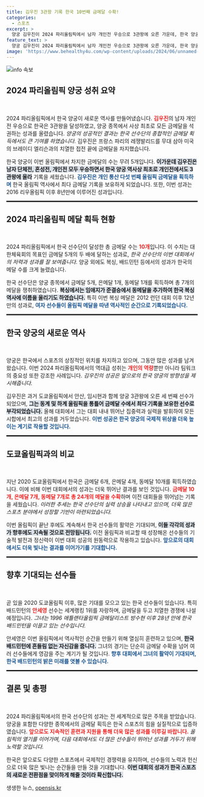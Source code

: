 ```yaml
---
title: 김우진 3관왕 기록 한국 10번째 금메달 수확!
categories:
  - 스포츠
excerpt: >
  양궁 김우진이 2024 파리올림픽에서 남자 개인전 우승으로 3관왕에 오른 가운데, 한국 양궁은 사상 첫 금메달 5개 석권의 쾌거를 이뤘다. 총 10개의 금메달을 획득하며 목표를 두 배 초과 달성한 한국 선수단의 희망찬 여정이 계속된다!
feature_text: >
  양궁 김우진이 2024 파리올림픽에서 남자 개인전 우승으로 3관왕에 오른 가운데, 한국 양궁은 사상 첫 금메달 5개 석권의 쾌거를 이뤘다. 총 10개의 금메달을 획득하며 목표를 두 배 초과 달성한 한국 선수단의 희망찬 여정이 계속된다!
image: 'https://www.behealthy4u.com/wp-content/uploads/2024/06/unnamed-file.png'
---
```


<p><img src="https://www.behealthy4u.com/wp-content/uploads/2024/06/unnamed-file.png" alt="info 속보" /></p>

<h2 data-ke-size="size26">2024 파리올림픽 양궁 성취 요약</h2>

<p data-ke-size="size16">&nbsp;</p>

<p>2024 파리올림픽에서 한국 양궁이 새로운 역사를 만들어냈습니다. <b><span style="color: #ee2323;">김우진</span></b>의 남자 개인전 우승으로 한국은 3관왕을 달성하였고, 양궁 종목에서 사상 최초로 모든 금메달을 석권하는 성과를 올렸습니다. <em>양궁의 성공적인 결과는 한국 선수단의 종합적인 금메달 획득에서도 큰 기여를 하였습니다.</em> 김우진은 프랑스 파리의 레쟁발리드를 무대 삼아 미국의 브레이디 엘리슨과의 치열한 접전 끝에 금메달을 차지했습니다.</p>

<p>한국 양궁이 이번 올림픽에서 차지한 금메달의 수는 무려 5개입니다. <b><span style="background-color: #21538527;">이가운데 김우진은 남자 단체전, 혼성전, 개인전 모두 우승하면서 한국 양궁 역사상 최초로 개인전에서도 3관왕에 올라</span></b> 기록을 세웠습니다. <b><span style="color: #1a5490;">김우진은 개인 통산 다섯 번째 올림픽 금메달을 획득하며</span></b> 한국 올림픽 역사에서 최다 금메달 기록을 보유하게 되었습니다. 또한, 이번 성과는 2016 리우올림픽 이후 8년만에 이루어진 성과입니다.</p>

<hr style="border: 1px solid #000;"/>

<h2 data-ke-size="size26">2024 파리올림픽 메달 획득 현황</h2>

<p data-ke-size="size16">&nbsp;</p>

<p>2024 파리올림픽에서 한국 선수단이 달성한 총 금메달 수는 <b><span style="color: #ee2323;">10개</span></b>입니다. 이 수치는 대한체육회의 목표인 금메달 5개의 두 배에 달하는 성과로, <em>한국 선수단의 이번 대회에서의 저력과 성과를 잘 보여줍니다.</em> 양궁 외에도 복싱, 배드민턴 등에서의 성과가 한국의 메달 수를 크게 늘렸습니다.</p>

<p>한국 선수단은 양궁 종목에서 금메달 5개, 은메달 1개, 동메달 1개를 획득하며 총 7개의 메달을 쟁취하였습니다. <b><span style="background-color: #21538527;">복싱에서는 임애지가 준결승에서 동메달을 추가하여 한국 복싱 역사에 이름을 올리기도 하였습니다.</span></b> 특히 이번 복싱 메달은 2012 런던 대회 이후 12년 만의 성과로, <b><span style="color: #1a5490;">여자 선수들이 올림픽 메달을 따낸 역사적인 순간으로 기록되었습니다.</span></b></p>

<hr style="border: 1px solid #000;"/>

<h2 data-ke-size="size26">한국 양궁의 새로운 역사</h2>

<p data-ke-size="size16">&nbsp;</p>

<p>양궁은 한국에서 스포츠의 상징적인 위치를 차지하고 있으며, 그동안 많은 성과를 남겨왔습니다. 이번 2024 파리올림픽에서의 역대급 성취는 <b><span style="color: #ee2323;">개인의 역량</span></b>뿐만 아니라 팀워크의 중요성 또한 강조한 사례입니다. <em>김우진의 성공은 앞으로의 한국 양궁의 방향성을 제시해줍니다.</em></p>

<p>김우진은 과거 도쿄올림픽에서 안산, 임시현과 함께 양궁 3관왕에 오른 세 번째 선수가 되었으며, <b><span style="background-color: #21538527;">그는 동계 및 하계 올림픽을 통틀어 금메달 수에서 최다 기록을 보유한 선수로 부각되었습니다.</span></b> 올해 대회에서 그는 대회 내내 뛰어난 집중력과 실력을 발휘하여 모든 시합에서 최고의 성과를 거두었습니다. <b><span style="color: #1a5490;">이번 성공은 한국 양궁의 국제적 위상을 더욱 높이는 계기로 작용할 것입니다.</span></b></p>

<hr style="border: 1px solid #000;"/>

<h2 data-ke-size="size26">도쿄올림픽과의 비교</h2>

<p data-ke-size="size16">&nbsp;</p>

<p>지난 2020 도쿄올림픽에서 한국은 금메달 6개, 은메달 4개, 동메달 10개를 획득하였습니다. 이에 비해 이번 대회에서의 성과는 더욱 뛰어난 결과를 보인 것입니다. <b><span style="color: #ee2323;">금메달 10개, 은메달 7개, 동메달 7개로 총 24개의 메달을 수확</span></b>하며 이전 대회들을 뛰어넘는 기록을 세웠습니다. <em>이러한 추세는 한국 선수단의 실력 상승을 나타내고 있으며, 더욱 많은 스포츠 분야에서 성장할 기반이 마련되었습니다.</em></p>

<p>이번 올림픽이 끝난 후에도 계속해서 한국 선수들의 활약은 기대되며, <b><span style="background-color: #21538527;">이들 각각의 성과가 향후에도 지속될 것으로 전망됩니다.</span></b> 이전 올림픽과 비교할 때 성장해온 선수들의 기술적 발전과 정신력이 이번 대회 성공의 원동력으로 작용하고 있습니다. <b><span style="color: #1a5490;">앞으로의 대회에서도 더욱 빛나는 결과를 이어가기를 기대합니다.</span></b></p>

<hr style="border: 1px solid #000;"/>

<h2 data-ke-size="size26">향후 기대되는 선수들</h2>

<p data-ke-size="size16">&nbsp;</p>

<p>곧 있을 2020 도쿄올림픽 이후, 많은 기대를 모으고 있는 한국 선수들이 있습니다. 특히 배드민턴의 <b><span style="color: #ee2323;">안세영</span></b> 선수는 세계랭킹 1위를 자랑하며, 금메달을 두고 치열한 경쟁에 나설 예정입니다. <em>그녀는 1996 애틀랜타올림픽 금메달리스트 방수현 이후 28년 만에 한국 배드민턴을 이끌고 있는 선수입니다.</em></p>

<p>안세영은 이번 올림픽에서 역사적인 순간을 만들기 위해 열심히 훈련하고 있으며, <b><span style="background-color: #21538527;">한국 배드민턴에 흔들림 없는 자신감을 줍니다.</span></b> 그녀의 경기는 단순히 금메달 수확을 넘어 여러 선수들에게 영감을 주는 계기가 될 것입니다. <b><span style="color: #1a5490;">향후 대회에서 그녀의 활약이 기대되며, 한국 배드민턴의 밝은 미래를 엿볼 수 있습니다.</span></b></p>

<hr style="border: 1px solid #000;"/>

<h2 data-ke-size="size26">결론 및 총평</h2>

<p data-ke-size="size16">&nbsp;</p>

<p>2024 파리올림픽에서의 한국 선수단의 성과는 전 세계적으로 많은 주목을 받았습니다. 양궁을 포함한 다양한 종목에서의 금메달 획득은 한국 스포츠의 힘을 실질적으로 입증하였습니다. <b><span style="color: #ee2323;">앞으로도 지속적인 훈련과 지원을 통해 더욱 많은 성과를 이루길 바랍니다.</span></b>  <em>올림픽의 열기를 이어가며, 다음 대회에서도 더 많은 선수들이 뛰어난 성과를 거두기 위해 노력할 것입니다.</em></p>

<p>한국은 앞으로도 다양한 스포츠에서 국제적인 경쟁력을 유지하며, 선수들의 노력과 헌신으로 더욱 많은 빛나는 순간들을 만들 것을 기대합니다. <b><span style="background-color: #21538527;">이번 대회의 성과가 한국 스포츠의 새로운 전환점을 맞이하게 해줄 것이라 확신합니다.</span></b> </p>

<p data-ke-size="size16"></p>
생생한 뉴스, <a href="https://opensis.kr" rel="dofollow">opensis.kr</a>


